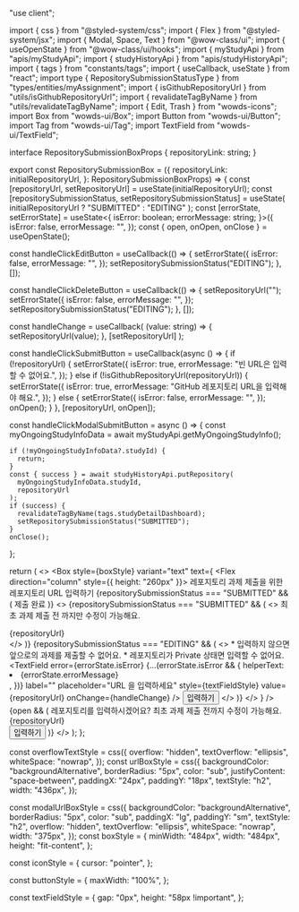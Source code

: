 
"use client";

import { css } from "@styled-system/css";
import { Flex } from "@styled-system/jsx";
import { Modal, Space, Text } from "@wow-class/ui";
import { useOpenState } from "@wow-class/ui/hooks";
import { myStudyApi } from "apis/myStudyApi";
import { studyHistoryApi } from "apis/studyHistoryApi";
import { tags } from "constants/tags";
import { useCallback, useState } from "react";
import type { RepositorySubmissionStatusType } from "types/entities/myAssignment";
import { isGithubRepositoryUrl } from "utils/isGithubRepositoryUrl";
import { revalidateTagByName } from "utils/revalidateTagByName";
import { Edit, Trash } from "wowds-icons";
import Box from "wowds-ui/Box";
import Button from "wowds-ui/Button";
import Tag from "wowds-ui/Tag";
import TextField from "wowds-ui/TextField";

interface RepositorySubmissionBoxProps {
  repositoryLink: string;
}

export const RepositorySubmissionBox = ({
  repositoryLink: initialRepositoryUrl,
}: RepositorySubmissionBoxProps) => {
  const [repositoryUrl, setRepositoryUrl] = useState(initialRepositoryUrl);
  const [repositorySubmissionStatus, setRepositorySubmissionStatus] =
    useState<RepositorySubmissionStatusType>(
      initialRepositoryUrl ? "SUBMITTED" : "EDITING"
    );
  const [errorState, setErrorState] = useState<{
    isError: boolean;
    errorMessage: string;
  }>({
    isError: false,
    errorMessage: "",
  });
  const { open, onOpen, onClose } = useOpenState();

  const handleClickEditButton = useCallback(() => {
    setErrorState({
      isError: false,
      errorMessage: "",
    });
    setRepositorySubmissionStatus("EDITING");
  }, []);

  const handleClickDeleteButton = useCallback(() => {
    setRepositoryUrl("");
    setErrorState({
      isError: false,
      errorMessage: "",
    });
    setRepositorySubmissionStatus("EDITING");
  }, []);

  const handleChange = useCallback(
    (value: string) => {
      setRepositoryUrl(value);
    },
    [setRepositoryUrl]
  );

  const handleClickSubmitButton = useCallback(async () => {
    if (!repositoryUrl) {
      setErrorState({
        isError: true,
        errorMessage: "빈 URL은 입력할 수 없어요.",
      });
    } else if (!isGithubRepositoryUrl(repositoryUrl)) {
      setErrorState({
        isError: true,
        errorMessage: "GitHub 레포지토리 URL을 입력해야 해요.",
      });
    } else {
      setErrorState({
        isError: false,
        errorMessage: "",
      });
      onOpen();
    }
  }, [repositoryUrl, onOpen]);

  const handleClickModalSubmitButton = async () => {
    const myOngoingStudyInfoData = await myStudyApi.getMyOngoingStudyInfo();

    if (!myOngoingStudyInfoData?.studyId) {
      return;
    }
    const { success } = await studyHistoryApi.putRepository(
      myOngoingStudyInfoData.studyId,
      repositoryUrl
    );
    if (success) {
      revalidateTagByName(tags.studyDetailDashboard);
      setRepositorySubmissionStatus("SUBMITTED");
    }
    onClose();
  };

  return (
    <>
      <Box
        style={boxStyle}
        variant="text"
        text={
          <Flex direction="column" style={{ height: "260px" }}>
            <Text color="primary" typo="label2">
              레포지토리
            </Text>
            <Space height={16} />
            <Flex gap="xs">
              <Text as="h2" typo="h2">
                과제 제출을 위한 레포지토리 URL 입력하기
              </Text>
              {repositorySubmissionStatus === "SUBMITTED" && (
                <Tag color="blue" variant="solid2">
                  제출 완료
                </Tag>
              )}
            </Flex>
            <Space height={4} />
            <>
              {repositorySubmissionStatus === "SUBMITTED" && (
                <>
                  <Text color="sub">
                    최초 과제 제출 전 까지만 수정이 가능해요.
                  </Text>
                  <Space height={26} />
                  <Flex className={urlBoxStyle}>
                    <div className={overflowTextStyle}>{repositoryUrl}</div>
                    <Flex gap="xs" marginLeft="auto">
                      <Edit
                        height={24}
                        stroke="textBlack"
                        style={iconStyle}
                        width={24}
                        onClick={handleClickEditButton}
                      />
                      <Trash
                        height={24}
                        stroke="textBlack"
                        style={iconStyle}
                        width={24}
                        onClick={handleClickDeleteButton}
                      />
                    </Flex>
                  </Flex>
                </>
              )}
              {repositorySubmissionStatus === "EDITING" && (
                <>
                  <Text color="error" typo="body1">
                    * 입력하지 않으면 앞으로의 과제를 제출할 수 없어요.
                  </Text>
                  <Text color="sub" typo="body1">
                    * 레포지토리가 Private 상태면 입력할 수 없어요.
                  </Text>
                  <Space height={26} />
                  <TextField
                    error={errorState.isError}
                    {...(errorState.isError && {
                      helperText: <li>{errorState.errorMessage}</li>,
                    })}
                    label=""
                    placeholder="URL 을 입력하세요"
                    style={textFieldStyle}
                    value={repositoryUrl}
                    onChange={handleChange}
                  />
                  <Space height={46} />
                  <Button style={buttonStyle} onClick={handleClickSubmitButton}>
                    입력하기
                  </Button>
                </>
              )}
            </>
          </Flex>
        }
      />
      {open && (
        <Modal onClose={onClose}>
          <Flex alignItems="center" direction="column" width="21rem">
            <Text typo="h1">레포지토리를 입력하시겠어요?</Text>
            <Space height={12} />
            <Text color="sub">최초 과제 제출 전까지 수정이 가능해요.</Text>
            <Space height={8} />
            <div className={modalUrlBoxStyle}>{repositoryUrl}</div>
            <Space height={28} />
            <Button onClick={handleClickModalSubmitButton}>입력하기</Button>
          </Flex>
        </Modal>
      )}
    </>
  );
};

const overflowTextStyle = css({
  overflow: "hidden",
  textOverflow: "ellipsis",
  whiteSpace: "nowrap",
});
const urlBoxStyle = css({
  backgroundColor: "backgroundAlternative",
  borderRadius: "5px",
  color: "sub",
  justifyContent: "space-between",
  paddingX: "24px",
  paddingY: "18px",
  textStyle: "h2",
  width: "436px",
});

const modalUrlBoxStyle = css({
  backgroundColor: "backgroundAlternative",
  borderRadius: "5px",
  color: "sub",
  paddingX: "lg",
  paddingY: "sm",
  textStyle: "h2",
  overflow: "hidden",
  textOverflow: "ellipsis",
  whiteSpace: "nowrap",
  width: "375px",
});
const boxStyle = {
  minWidth: "484px",
  width: "484px",
  height: "fit-content",
};

const iconStyle = {
  cursor: "pointer",
};

const buttonStyle = {
  maxWidth: "100%",
};

const textFieldStyle = {
  gap: "0px",
  height: "58px !important",
};
